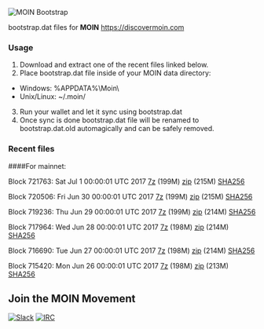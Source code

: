 ![MOIN Bootstrap](https://i.imgur.com/KjM1jMp.jpg)

bootstrap.dat files for **MOIN** https://discovermoin.com

### Usage

1. Download and extract one of the recent files linked below.
2. Place bootstrap.dat file inside of your MOIN data directory:
 - Windows: %APPDATA%\Moin\
 - Unix/Linux: ~/.moin/
3. Run your wallet and let it sync using bootstrap.dat
4. Once sync is done bootstrap.dat file will be renamed to bootstrap.dat.old automagically and can be safely removed.


### Recent files

####For mainnet:

Block 721763: Sat Jul  1 00:00:01 UTC 2017 [7z](https://transfer.sh/9ebu3/bootstrap.dat.20170701.7z) (199M) [zip](https://transfer.sh/2tS2D/bootstrap.dat.20170701.zip) (215M) [SHA256](https://transfer.sh/PevVK/sha256.txt)

Block 720506: Fri Jun 30 00:00:01 UTC 2017 [7z](https://transfer.sh/AYYjb/bootstrap.dat.20170630.7z) (199M) [zip](https://transfer.sh/8SF4O/bootstrap.dat.20170630.zip) (215M) [SHA256](https://transfer.sh/jkuG9/sha256.txt)

Block 719236: Thu Jun 29 00:00:01 UTC 2017 [7z](https://transfer.sh/2Ivhe/bootstrap.dat.20170629.7z) (199M) [zip](https://transfer.sh/39Bks/bootstrap.dat.20170629.zip) (214M) [SHA256](https://transfer.sh/TCEa5/sha256.txt)

Block 717964: Wed Jun 28 00:00:01 UTC 2017 [7z](https://transfer.sh/Mmu3T/bootstrap.dat.20170628.7z) (198M) [zip](https://transfer.sh/F61PP/bootstrap.dat.20170628.zip) (214M) [SHA256](https://transfer.sh/mMtos/sha256.txt)

Block 716690: Tue Jun 27 00:00:01 UTC 2017 [7z](https://transfer.sh/VFnzT/bootstrap.dat.20170627.7z) (198M) [zip](https://transfer.sh/NDGB2/bootstrap.dat.20170627.zip) (214M) [SHA256](https://transfer.sh/CPwqq/sha256.txt)

Block 715420: Mon Jun 26 00:00:01 UTC 2017 [7z](https://transfer.sh/KFDx0/bootstrap.dat.20170626.7z) (198M) [zip](https://transfer.sh/JYrcg/bootstrap.dat.20170626.zip) (213M) [SHA256](https://transfer.sh/llmJ2/sha256.txt)

## Join the MOIN Movement

[![Slack](https://i.imgur.com/Xy0IEJN.png)](https://discovermoin.herokuapp.com)
[![IRC](http://i.imgur.com/amUnKGQ.png)](https://kiwiirc.com/client/irc.freenode.net/#moin-crypto)

